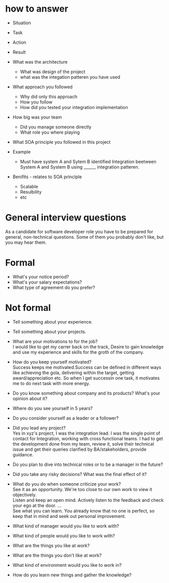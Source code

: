 # how to answer
* Situation 
* Task
* Action
* Result

* What was the architecture
  * What was design of the project
  * what was the integation patteren you have used

* What approach you followed 
  * Why did only this approach
  * How you follow 
  * How did you tested your integration implementation

* How big was your team
  * Did you manage someone directly
  * What role you where playing
  
* What SOA principle you followed in this project

* Example
  * Must have system A and Sytem B identified
  Integration beetween System A and System B using ______ integration patteren.
  
* Benifits - relates to SOA princlple 
  * Scalable
  * Resulbility 
  * etc

# General interview questions
As a candidate for software developer role you have to be prepared for general, non-technical questions. Some of them you probably don't like, but you may hear them.

# Formal

* What's your notice period?
* What's your salary expectations?
* What type of agreement do you prefer?

# Not formal

* Tell something about your experience.
* Tell something about your projects.
* What are your motivations to for the job? <br>
I would like to get my carrer back on the track, Desire to gain knowledge and use my experience and skills for the groth of the company.

* How do you keep yourself motivated?<br>
Success keeps me motivated.Success can be defined in different ways like achieving the gola, delivering within the target,    getting award/appreciation etc. So when I get successin one task, it motivates  me to do next task with more energy.
  
* Do you know something about company and its products? What's your opinion about it?
* Where do you see yourself in 5 years?
* Do you consider yourself as a leader or a follower? 
* Did you lead any project?<br>
Yes in xyz's project, I was the integration lead. I was the single point of contact for Integration, working with      cross functional teams. I had to get the development done from my team, review it, solve their technical issue and get their    queries clarified by BA/stakeholders, provide guidance.
* Do you plan to dive into technical roles or to be a manager in the future?
* Did you take any risky decisions? What was the final effect of it?

* What do you do when someone criticize your work?<br>
See it as an opportunity. We're too close to our own work to view it objectively.<br>
Listen and keep an open mind. Actively listen to the feedback and check your ego at the door. ...<br>
See what you can learn. You already know that no one is perfect, so keep that in mind and seek out personal improvement.<br>
  
* What kind of manager would you like to work with?
* What kind of people would you like to work with?
* What are the things you like at work?
* What are the things you don't like at work?
* What kind of environment would you like to work in?
* How do you learn new things and gather the knowledge?
